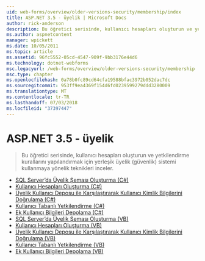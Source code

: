 ```yaml
---
uid: web-forms/overview/older-versions-security/membership/index
title: ASP.NET 3.5 - üyelik | Microsoft Docs
author: rick-anderson
description: Bu öğretici serisinde, kullanıcı hesapları oluşturun ve yetkilendirme kurallarını yapılandırmak için yerleşik üyelik (güvenlik) sistemi kullanmaya yönelik teknikleri inceler.
ms.author: aspnetcontent
manager: wpickett
ms.date: 10/05/2011
ms.topic: article
ms.assetid: 96fc5552-05cd-4547-909f-9bb3176e44d6
ms.technology: dotnet-webforms
msc.legacyurl: /web-forms/overview/older-versions-security/membership
msc.type: chapter
ms.openlocfilehash: 0a78b0fc89cd64cfa19588bfac3972b052dac7dc
ms.sourcegitcommit: 953ff9ea4369f154d6fd0239599279ddd3280009
ms.translationtype: MT
ms.contentlocale: tr-TR
ms.lasthandoff: 07/03/2018
ms.locfileid: "37397447"
---
```

<a name="aspnet-35---membership"></a>ASP.NET 3.5 - üyelik
====================
> Bu öğretici serisinde, kullanıcı hesapları oluşturun ve yetkilendirme kurallarını yapılandırmak için yerleşik üyelik (güvenlik) sistemi kullanmaya yönelik teknikleri inceler.


- [SQL Server’da Üyelik Şeması Oluşturma (C#)](creating-the-membership-schema-in-sql-server-cs.md)
- [Kullanıcı Hesapları Oluşturma (C#)](creating-user-accounts-cs.md)
- [Üyelik Kullanıcı Deposu ile Karşılaştırarak Kullanıcı Kimlik Bilgilerini Doğrulama (C#)](validating-user-credentials-against-the-membership-user-store-cs.md)
- [Kullanıcı Tabanlı Yetkilendirme (C#)](user-based-authorization-cs.md)
- [Ek Kullanıcı Bilgileri Depolama (C#)](storing-additional-user-information-cs.md)
- [SQL Server’da Üyelik Şeması Oluşturma (VB)](creating-the-membership-schema-in-sql-server-vb.md)
- [Kullanıcı Hesapları Oluşturma (VB)](creating-user-accounts-vb.md)
- [Üyelik Kullanıcı Deposu ile Karşılaştırarak Kullanıcı Kimlik Bilgilerini Doğrulama (VB)](validating-user-credentials-against-the-membership-user-store-vb.md)
- [Kullanıcı Tabanlı Yetkilendirme (VB)](user-based-authorization-vb.md)
- [Ek Kullanıcı Bilgileri Depolama (VB)](storing-additional-user-information-vb.md)
